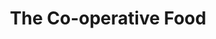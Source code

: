 ---
title: "The Co-operative Food"
url: /barnsley/the-co-operative-food-barnsley-road/
shop: supermarket
---